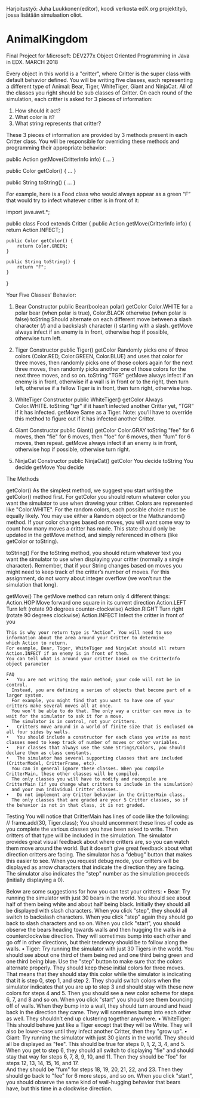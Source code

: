 Harjoitustyö: Juha Luukkonen(editor), koodi verkosta edX.org projektityö, jossa lisätään simulaation oliot.

# AnimalKingdom
Final Project for Microsoft: DEV277x Object Oriented Programming in Java in EDX. MARCH 2018

Every object in this world is a "critter", where Critter is the super class with default behavior defined. 
You will be writing five classes, each representing a different type of Animal: Bear, Tiger, WhiteTiger, Giant and NinjaCat. 
All of the classes you right should be sub classes of Critter. On each round of the simulation, 
each critter is asked for 3 pieces of information:
1.	How should it act?
2.	What color is it?
3.	What string represents that critter?

These 3 pieces of information are provided by 3 methods present in each Critter class. 
You will be responsible for overriding these methods and programming their appropriate behavior:

public Action getMove(CritterInfo info) {
    ...
}

public Color getColor() {
    ...
}

public String toString() {
    ...
}


For example, here is a Food class who would always appear as a green “F” that would try to infect whatever critter is in front of it:


import java.awt.*;

public class Food extends Critter {
    public Action getMove(CritterInfo info) {
        return Action.INFECT;
    }

    public Color getColor() {
        return Color.GREEN;
    }

    public String toString() {
        return "F";
    }
}

Your Five Classes’ Behavior:
1) Bear
  Constructor	public Bear(boolean polar)
    getColor	Color.WHITE for a polar bear (when polar is true), Color.BLACK otherwise (when polar is false)
    toString	Should alternate on each different move between a slash character (/) and a backslash character () starting with a slash.
    getMove	always infect if an enemy is in front, otherwise hop if possible, otherwise turn left.
    
2) Tiger
  Constructor	public Tiger()
    getColor	Randomly picks one of three colors (Color.RED, Color.GREEN, Color.BLUE) 
              and uses that color for three moves, then randomly picks one of those colors again for the next three moves, 
              then randomly picks another one of those colors for the next three moves, and so on.
    toString	"TGR"
    getMove	always infect if an enemy is in front, otherwise if a wall is in front or to the right, then turn left, 
            otherwise if a fellow Tiger is in front, then turn right, otherwise hop.

3) WhiteTiger
  Constructor	public WhiteTiger()
  getColor	Always Color.WHITE.
  toString	"tgr" if it hasn’t infected another Critter yet, “TGR” if it has infected.
  getMove	Same as a Tiger. Note: you’ll have to override this method to figure out if it has infected another Critter.

4) Giant
  Constructor	public Giant()
  getColor	Color.GRAY
  toString	"fee" for 6 moves, then "fie" for 6 moves, then "foe" for 6 moves, then "fum" for 6 moves, then repeat.
  getMove	always infect if an enemy is in front, otherwise hop if possible, otherwise turn right.

5) NinjaCat
  Constructor	public NinjaCat()
  getColor	You decide
  toString	You decide
  getMove	You decide

The Methods

getColor()
  As the simplest method, we suggest you start writing the getColor() method first. 
  For getColor you should return whatever color you want the simulator to use when drawing your critter.
  Colors are represented like "Color.WHITE". For the random colors, each possible choice must be equally likely. 
  You may use either a Random object or the Math.random() method. If your color changes based on moves, 
  you will want some way to count how many moves a critter has made. 
  This state should only be updated in the getMove method, and simply referenced in others (like getColor or toString).

toString()
  For the toString method, you should return whatever text you want the simulator to use when displaying your critter 
  (normally a single character). Remember, that if your String changes based on moves you might need to keep track of the critter’s 
  number of moves. For this assignment, do not worry about integer overflow (we won’t run the simulation that long).
  
getMove()
  The getMove method can return only 4 different things:
    Action.HOP	Move forward one square in its current direction
    Action.LEFT	Turn left (rotate 90 degrees counter-clockwise)
    Action.RIGHT	Turn right (rotate 90 degrees clockwise)
    Action.INFECT	Infect the critter in front of you
    
    This is why your return type is “Action”. You will need to use information about the area around your Critter to determine 
    which Action to return. 
    For example, Bear, Tiger, WhiteTiger and NinjaCat should all return Action.INFECT if an enemy is in front of them. 
    You can tell what is around your critter based on the CritterInfo object parameter
    
    FAQ
    •	You are not writing the main method; your code will not be in control. 
      Instead, you are defining a series of objects that become part of a larger system. 
      For example, you might find that you want to have one of your critters make several moves all at once. 
      You won’t be able to do that. The only way a critter can move is to wait for the simulator to ask it for a move. 
      The simulator is in control, not your critters.
    •	Critters move around in a world of finite size that is enclosed on all four sides by walls.
    •	You should include a constructor for each class you write as most classes need to keep track of number of moves or other variables.
    •	For classes that always use the same Strings/Colors, you should declare them as class constants.
    •	The simulator has several supporting classes that are included (CritterModel, CritterFrame, etc). 
      You can in general ignore these classes. When you compile CritterMain, these other classes will be compiled. 
      The only classes you will have to modify and recompile are CritterMain (if you change what critters to include in the simulation) 
      and your own individual Critter classes.
    •	Do not implement any Critter behavior in the CritterMain class. 
      The only classes that are graded are your 5 Critter classes, so if the behavior is not in that class, it is not graded.
      
Testing
  You will notice that CritterMain has lines of code like the following:
  // frame.add(30, Tiger.class);
  You should uncomment these lines of code as you complete the various classes you have been asked to write. 
  Then critters of that type will be included in the simulation.
  The simulator provides great visual feedback about where critters are, so you can watch them move around the world. 
  But it doesn’t give great feedback about what direction critters are facing. 
  The simulator has a "debug" button that makes this easier to see. 
  When you request debug mode, your critters will be displayed as arrow characters that indicate the direction they are facing.
  The simulator also indicates the "step" number as the simulation proceeds (initially displaying a 0).
  
  Below are some suggestions for how you can test your critters:
  •	Bear: Try running the simulator with just 30 bears in the world. You should see about half of them being white and about 
    half being black. Initially they should all be displayed with slash characters. When you click "step", they should all switch to 
    backslash characters. When you click "step" again they should go back to slash characters and so on. When you click "start", 
    you should observe the bears heading towards walls and then hugging the walls in a counterclockwise direction. 
    They will sometimes bump into each other and go off in other directions, but their tendency should be to follow along the walls.
  •	Tiger: Try running the simulator with just 30 Tigers in the world. You should see about one third of them being red and one third 
    being green and one third being blue. Use the "step" button to make sure that the colors alternate properly. 
    They should keep these initial colors for three moves. That means that they should stay this color while the simulator is indicating
    that it is step 0, step 1, and step 2. They should switch colors when the simulator indicates that you are up to step 3 and should 
    stay with these new colors for steps 4 and 5. Then you should see a new color scheme for steps 6, 7, and 8 and so on. 
    When you click "start" you should see them bouncing off of walls. 
    When they bump into a wall, they should turn around and head back in the direction they came. 
    They will sometimes bump into each other as well. They shouldn’t end up clustering together anywhere. 
  •	WhiteTiger: This should behave just like a Tiger except that they will be White. 
    They will also be lower-case until they infect another Critter, then they "grow up".
  •	Giant: Try running the simulator with just 30 giants in the world. They should all be displayed as "fee". 
    This should be true for steps 0, 1, 2, 3, 4, and 5. When you get to step 6, they should all switch to displaying "fie" 
    and should stay that way for steps 6, 7, 8, 9, 10, and 11. Then they should be "foe" for steps 12, 13, 14, 15, 16, and 17.  
    And they should be "fum" for steps 18, 19, 20, 21, 22, and 23. Then they should go back to "fee" for 6 more steps, and so on. 
    When you click "start", you should observe the same kind of wall-hugging behavior that bears have, but this time in a clockwise 
    direction.








